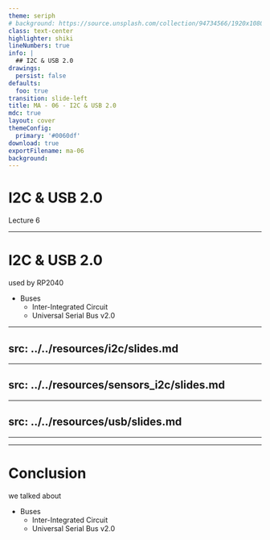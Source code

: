 ```yaml
---
theme: seriph
# background: https://source.unsplash.com/collection/94734566/1920x1080
class: text-center
highlighter: shiki
lineNumbers: true
info: |
  ## I2C & USB 2.0
drawings:
  persist: false
defaults:
  foo: true
transition: slide-left
title: MA - 06 - I2C & USB 2.0
mdc: true
layout: cover
themeConfig:
  primary: '#0060df'
download: true
exportFilename: ma-06
background:
---
```


# I2C & USB 2.0
Lecture 6

---

# I2C & USB 2.0
used by RP2040

- Buses
  - Inter-Integrated Circuit
  - Universal Serial Bus v2.0

<!-- I2C -->

---
src: ../../resources/i2c/slides.md
---

<!-- Sensors -->

---
src: ../../resources/sensors_i2c/slides.md
---

<!-- USB -->

---
src: ../../resources/usb/slides.md
---

---
---
# Conclusion
we talked about

- Buses
  - Inter-Integrated Circuit
  - Universal Serial Bus v2.0
